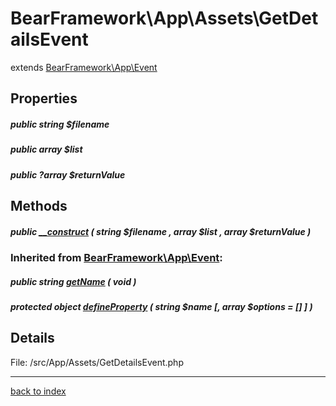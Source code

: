 # BearFramework\App\Assets\GetDetailsEvent

extends [BearFramework\App\Event](bearframework.app.event.class.md)

## Properties

##### public string $filename

##### public array $list

##### public ?array $returnValue

## Methods

##### public [__construct](bearframework.app.assets.getdetailsevent.__construct.method.md) ( string $filename , array $list , array $returnValue )

### Inherited from [BearFramework\App\Event](bearframework.app.event.class.md):

##### public string [getName](bearframework.app.event.getname.method.md) ( void )

##### protected object [defineProperty](bearframework.app.event.defineproperty.method.md) ( string $name [, array $options = [] ] )

## Details

File: /src/App/Assets/GetDetailsEvent.php

---

[back to index](index.md)

